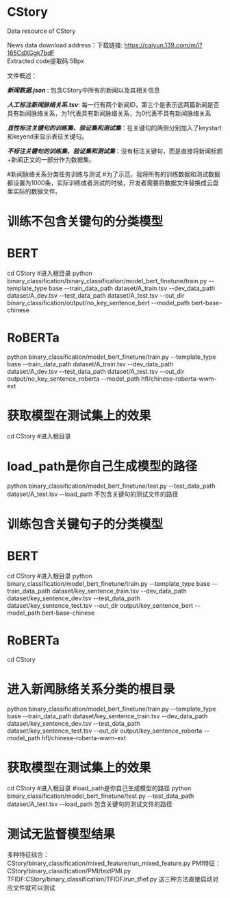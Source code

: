 # CStory
Data resource of CStory

News data download address：下载链接: https://caiyun.139.com/m/i?165CdXGgk7bdF  
Extracted code提取码:5Bpx  

文件概述：

***新闻数据.json*** : 包含CStory中所有的新闻以及其相关信息

***人工标注新闻脉络关系.tsv***: 每一行有两个新闻ID，第三个是表示这两篇新闻是否具有新闻脉络关系，为1代表具有新闻脉络关系，为0代表不具有新闻脉络关系

***显性标注关键句的训练集、验证集和测试集***：在关键句的两侧分别加入了keystart和keyend来显示表征关键句。


***不标注关键句的训练集、验证集和测试集***：没有标注关键句，而是直接将新闻标题+新闻正文的一部分作为数据集。

#新闻脉络关系分类任务训练与测试
#为了示范，我将所有的训练数据和测试数据都设置为1000条，实际训练或者测试的时候，开发者需要将数据文件替换成云盘里实际的数据文件。


# 训练不包含关键句的分类模型
# BERT
cd CStory #进入根目录
python binary_classification/binary_classification/model_bert_finetune/train.py  --template_type base --train_data_path dataset/A_train.tsv  --dev_data_path dataset/A_dev.tsv --test_data_path dataset/A_test.tsv --out_dir binary_classification/output/no_key_sentence_bert   --model_path bert-base-chinese

# RoBERTa
python binary_classification/model_bert_finetune/train.py  --template_type base --train_data_path dataset/A_train.tsv  --dev_data_path dataset/A_dev.tsv --test_data_path dataset/A_test.tsv --out_dir output/no_key_sentence_roberta  --model_path hfl/chinese-roberta-wwm-ext
# 获取模型在测试集上的效果
cd CStory #进入根目录
# load_path是你自己生成模型的路径
python binary_classification/model_bert_finetune/test.py --test_data_path dataset/A_test.tsv   --load_path  不包含关键句的测试文件的路径


# 训练包含关键句子的分类模型
# BERT
cd CStory #进入根目录
python binary_classification/model_bert_finetune/train.py  --template_type base --train_data_path dataset/key_sentence_train.tsv  --dev_data_path dataset/key_sentence_dev.tsv --test_data_path dataset/key_sentence_test.tsv --out_dir output/key_sentence_bert   --model_path bert-base-chinese

# RoBERTa
cd CStory 
# 进入新闻脉络关系分类的根目录
python binary_classification/model_bert_finetune/train.py  --template_type base --train_data_path dataset/key_sentence_train.tsv  --dev_data_path dataset/key_sentence_dev.tsv  --test_data_path dataset/key_sentence_test.tsv --out_dir output/key_sentence_roberta   --model_path hfl/chinese-roberta-wwm-ext

# 获取模型在测试集上的效果
cd CStory #进入根目录
#load_path是你自己生成模型的路径
python binary_classification/model_bert_finetune/test.py --test_data_path dataset/A_test.tsv   --load_path  包含关键句的测试文件的路径


# 测试无监督模型结果
多种特征综合： CStory/binary_classification/mixed_feature/run_mixed_feature.py
PMI特征：CStory/binary_classification/PMI/textPMI.py
TFIDF:CStory/binary_classification/TFIDF/run_tfief.py
这三种方法直接启动对应文件就可以测试
